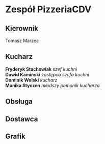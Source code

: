 # Zespół PizzeriaCDV

## Kierownik
Tomasz Marzec

## Kucharz

**Fryderyk Stachowiak** *szef kuchni*
  <br/>
**Dawid Kamiński** *zastępca szefa kuchni*
  <br/>
  **Dominik Wolski** *kucharz*
    <br/>
    **Monika Styczeń** *młodszy pomonik kucharza*


## Obsługa

## Dostawca

## Grafik

